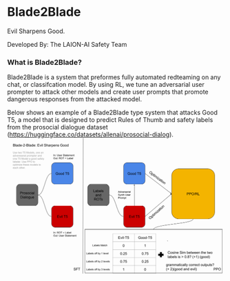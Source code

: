 # Blade2Blade
Evil Sharpens Good.

Developed By: The LAION-AI Safety Team

### What is Blade2Blade?

Blade2Blade is a system that preformes fully automated redteaming on any chat, or classifcation model. By using RL, we tune an adversarial user prompter to attack other models and create user prompts that promote dangerous responses from the attacked model. 


Below shows an example of a Blade2Blade type system that attacks Good T5, a model that is designed to predict Rules of Thumb and safety labels from the prosocial dialogue dataset (https://huggingface.co/datasets/allenai/prosocial-dialog). 
![image](https://github.com/LAION-AI/blade2blade/blob/b01ff1b594c8f9661bdc3365e1e8d3530e7287f2/images/Blade2Blade.png)
